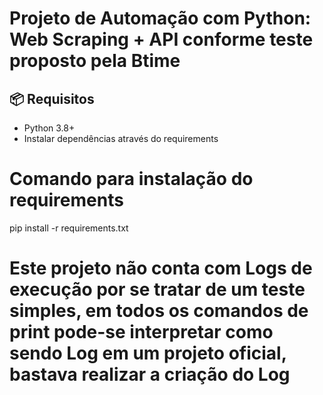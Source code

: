 # Projeto de Automação com Python: Web Scraping + API conforme teste proposto pela Btime

## 📦 Requisitos
- Python 3.8+
- Instalar dependências através do requirements

# Comando para instalação do requirements
pip install -r requirements.txt

# Este projeto não conta com Logs de execução por se tratar de um teste simples, em todos os comandos de print pode-se interpretar como sendo Log em um projeto oficial, bastava realizar a criação do Log 
